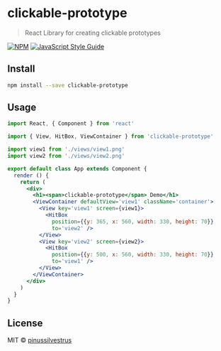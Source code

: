 # clickable-prototype

> React Library for creating clickable prototypes

[![NPM](https://img.shields.io/npm/v/clickable-prototype.svg)](https://www.npmjs.com/package/clickable-prototype) [![JavaScript Style Guide](https://img.shields.io/badge/code_style-standard-brightgreen.svg)](https://standardjs.com)

## Install

```bash
npm install --save clickable-prototype
```

## Usage

```jsx
import React, { Component } from 'react'

import { View, HitBox, ViewContainer } from 'clickable-prototype'

import view1 from './views/view1.png'
import view2 from './views/view2.png'

export default class App extends Component {
  render () {
    return (
      <div>
        <h1><span>clickable-prototype</span> Demo</h1>
        <ViewContainer defaultView='view1' className='container'>
          <View key='view1' screen={view1}>
            <HitBox
              position={{y: 365, x: 560, width: 330, height: 70}}
              to='view2' />
          </View>
          <View key='view2' screen={view2}>
            <HitBox
              position={{y: 500, x: 560, width: 330, height: 70}}
              to='view1' />
          </View>
        </ViewContainer>
      </div>
    )
  }
}

```

## License

MIT © [pinussilvestrus](https://github.com/pinussilvestrus)
